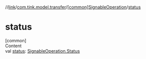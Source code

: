 //[link](../../index.md)/[com.tink.model.transfer](../index.md)/[[common]SignableOperation](index.md)/[status](status.md)



# status  
[common]  
Content  
val [status](status.md): [SignableOperation.Status](-status/index.md)  



